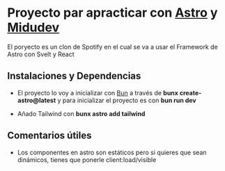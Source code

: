 # Proyecto par apracticar con [Astro](https://astro.build) y [Midudev](https://www.youtube.com/watch?v=WRc8lz-bp78&t=55s)

El poryecto es un clon de Spotify en el cual se va a usar el Framework de Astro con Svelt y React

## Instalaciones y Dependencias

* El proyecto lo voy a inicializar con [Bun](https://bun.sh) a través de **bunx create-astro@latest** y para inicializar el proyecto es con **bun run dev**

* Añado Tailwind con **bunx astro add tailwind**

## Comentarios útiles

* Los componentes en astro son estáticos pero si quieres que sean dinámicos, tienes que ponerle client:load/visible
